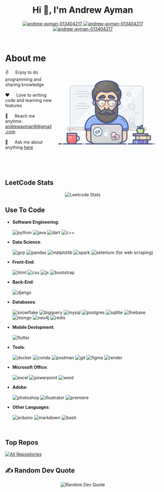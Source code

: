 <h1 align="center">Hi 👋, I'm Andrew Ayman</h1>

<p align="center">
 
  
 <a href="https://www.linkedin.com/in/andrew-ayman-013404217/" target="_blank">
  <img src="https://img.shields.io/badge/LinkedIn-0077B5?style=for-the-badge&logo=linkedin&logoColor=white" alt="andrew-ayman-013404217"/>
 </a>
 <a href="https://leetcode.com/u/andrewayman9/" target="_blank">
  <img src="https://img.shields.io/badge/-LeetCode-FFA116?style=for-the-badge&logo=LeetCode&logoColor=black" alt="andrew-ayman-013404217"/>
 </a>
  <a href="mailto:andrewayman9@gmail.com" target="_blank">
  <img src="https://img.shields.io/badge/Gmail-D14836?style=for-the-badge&logo=gmail&logoColor=white" alt="andrew-ayman-013404217"/>
 </a>

</p>
<br />

<!-- **About Section -->
 # About me

<p>
 <img align="right" width="350" src="/assets/programmer.gif" alt="Coding gif" />
  
 ✌️ &emsp; Enjoy to do programming and sharing knowledge <br/><br/>
 ❤️ &emsp; Love to writing code and learning new features<br/><br/>
 📧 &emsp; Reach me anytime: andrewayman9@gmail.com<br/><br/>
 💬 &emsp; Ask me about anything [here](https://github.com/Andrew-Ayman123/Andrew-Ayman123/issues)

</p>


<br/>
<br/>
<br/>

## LeetCode Stats

<p align="center">
  <img src="https://leetcard.jacoblin.cool/andrewayman9?theme=unicorn&font=Roboto&ext=heatmap" alt="Leetcode Stats"/>
</p>



## Use To Code
- **Software Engineering**: <br><br>
![python] ![java] ![dart] ![c++]

- **Data Science**:<br><br>
![gcp] ![pandas] ![matplotlib] ![spark] ![selenium] (for web scraping)

- **Front-End**:<br><br>
![html] ![css] ![js] ![bootstrap]
  
- **Back-End**:<br><br>
![django]

- **Databases**:<br><br>
![snowflake] ![bigquery] ![mysql] ![postgres] ![sqllite] ![firebase] ![mongo] ![neo4j] ![redis]

- **Mobile Devlopment**:<br><br>
![flutter]

- **Tools**:<br><br>
![docker] ![conda] ![postman] ![git] ![figma] ![render]

- **Microsoft Office**:<br><br>
![excel] ![powerpoint] ![word]

- **Adobe**:<br><br>
![photoshop] ![illustrator] ![premiere]

- **Other Languages**:<br><br>
![arduino] ![markdown] ![bash]


<br/>

## Top Repos

<p align="left">
  <a href="https://github.com/Andrew-Ayman123?tab=repositories" target="_blank"><img alt="All Repositories" title="All Repositories" src="https://img.shields.io/badge/-All%20Repos-2962FF?style=for-the-badge&logo=koding&logoColor=white"/></a>
</p>


## ✍️ Random Dev Quote

<p align="center">
  <img src="https://quotes-github-readme.vercel.app/api?type=horizontal&theme=light" alt="Random Dev Quote"/>
</p>




[python]: 		https://img.shields.io/badge/Python-14354C?style=for-the-badge&logo=python&logoColor=white
[html]:  https://img.shields.io/badge/HTML5-E34F26?style=for-the-badge&logo=html5&logoColor=white
[css]: 	https://img.shields.io/badge/CSS3-1572B6?style=for-the-badge&logo=css3&logoColor=white
[js]: https://img.shields.io/badge/JavaScript-323330?style=for-the-badge&logo=javascript&logoColor=F7DF1E
[c++]: https://img.shields.io/badge/C%2B%2B-00599C?style=for-the-badge&logo=c%2B%2B&logoColor=white
[java]: https://img.shields.io/badge/Java-ED8B00?style=for-the-badge&logo=openjdk&logoColor=white
[dart]: https://img.shields.io/badge/Dart-0175C2?style=for-the-badge&logo=dart&logoColor=white
[markdown]: https://img.shields.io/badge/Markdown-000000?style=for-the-badge&logo=markdown&logoColor=white
[bootstrap]: https://img.shields.io/badge/Bootstrap-563D7C?style=for-the-badge&logo=bootstrap&logoColor=white
[django]: https://img.shields.io/badge/Django-092E20?style=for-the-badge&logo=django&logoColor=white
[flutter]: 	https://img.shields.io/badge/Flutter-02569B?style=for-the-badge&logo=flutter&logoColor=white
[mysql]: 	https://img.shields.io/badge/MySQL-00000F?style=for-the-badge&logo=mysql&logoColor=white
[postgres]: 	https://img.shields.io/badge/PostgreSQL-316192?style=for-the-badge&logo=postgresql&logoColor=white
[mongo]: https://img.shields.io/badge/MongoDB-4EA94B?style=for-the-badge&logo=mongodb&logoColor=white
[sqllite]: 	https://img.shields.io/badge/SQLite-07405E?style=for-the-badge&logo=sqlite&logoColor=white
[gcp]: https://img.shields.io/badge/Google_Cloud-4285F4?style=for-the-badge&logo=google-cloud&logoColor=white
[excel]:https://img.shields.io/badge/Microsoft_Excel-217346?style=for-the-badge&logo=microsoft-excel&logoColor=white
[powerpoint]:https://img.shields.io/badge/Microsoft_PowerPoint-B7472A?style=for-the-badge&logo=microsoft-powerpoint&logoColor=white
[word]:https://img.shields.io/badge/Microsoft_Word-2B579A?style=for-the-badge&logo=microsoft-word&logoColor=white
[neo4j]: 	https://img.shields.io/badge/Neo4j-018bff?style=for-the-badge&logo=neo4j&logoColor=white
[redis]: https://img.shields.io/badge/redis-%23DD0031.svg?&style=for-the-badge&logo=redis&logoColor=white
[illustrator]:https://img.shields.io/badge/Adobe%20Illustrator-FF9A00?style=for-the-badge&logo=adobe%20illustrator&logoColor=white
[photoshop]:https://img.shields.io/badge/Adobe%20Photoshop-31A8FF?style=for-the-badge&logo=Adobe%20Photoshop&logoColor=black
[premiere]:https://img.shields.io/badge/Adobe%20Premiere%20Pro-9999FF?style=for-the-badge&logo=Adobe%20Premiere%20Pro&logoColor=white
[figma]: 	https://img.shields.io/badge/Figma-F24E1E?style=for-the-badge&logo=figma&logoColor=white
[git]: 	https://img.shields.io/badge/GIT-E44C30?style=for-the-badge&logo=git&logoColor=white
[firebase]: https://img.shields.io/badge/firebase-a08021?style=for-the-badge&logo=firebase&logoColor=ffcd34
[conda]: https://img.shields.io/badge/Anaconda-%2344A833.svg?style=for-the-badge&logo=anaconda&logoColor=white
[spark]: https://img.shields.io/badge/Apache%20Spark-FDEE21?style=flat-square&logo=apachespark&logoColor=black
[render]: https://img.shields.io/badge/Render-%46E3B7.svg?style=for-the-badge&logo=render&logoColor=white
[matplotlib]: https://img.shields.io/badge/Matplotlib-%23ffffff.svg?style=for-the-badge&logo=Matplotlib&logoColor=blac
[pandas]: https://img.shields.io/badge/pandas-%23150458.svg?style=for-the-badge&logo=pandas&logoColor=white
[arduino]: https://img.shields.io/badge/-Arduino-00979D?style=for-the-badge&logo=Arduino&logoColor=white
[docker]: https://img.shields.io/badge/docker-%230db7ed.svg?style=for-the-badge&logo=docker&logoColor=white
[postman]: https://img.shields.io/badge/Postman-FF6C37?style=for-the-badge&logo=postman&logoColor=white
[selenium]: https://img.shields.io/badge/-selenium-%43B02A?style=for-the-badge&logo=selenium&logoColor=white
[bash]: https://img.shields.io/badge/Shell_Script-121011?style=for-the-badge&logo=gnu-bash&logoColor=white
[snowflake]: https://img.shields.io/badge/snowflake-%23039BE5.svg?style=for-the-badge&logo=snowflake
[bigquery]: https://img.shields.io/badge/Google%20BigQuery-E34F26?style=for-the-badge&logo=googlebigquery&logoColor=white

